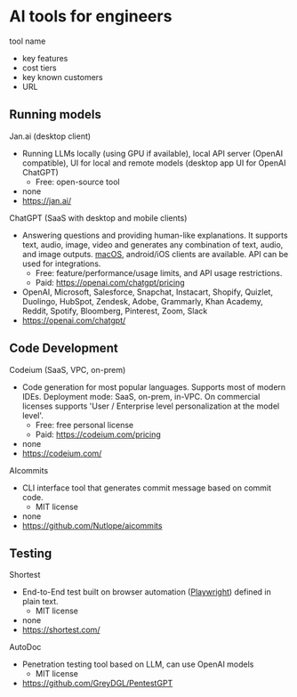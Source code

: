 # AI tools for engineers

tool name
+ key features
+ cost tiers
+ key known customers
+ URL

## Running models 
Jan.ai (desktop client)
+ Running LLMs locally (using GPU if available), local API server (OpenAI compatible), UI for local and remote models (desktop app UI for OpenAI ChatGPT)
  + Free: open-source tool
+ none
+ https://jan.ai/

ChatGPT (SaaS with desktop and mobile clients)
+ Answering questions and providing human-like explanations. It supports text, audio, image, video and generates any combination of text, audio, and image outputs. [macOS](https://openai.com/chatgpt/download/), android/iOS clients are available. API can be used for integrations.
  + Free: feature/performance/usage limits, and API usage restrictions.
  + Paid: https://openai.com/chatgpt/pricing
+ OpenAI, Microsoft, Salesforce, Snapchat, Instacart, Shopify, Quizlet, Duolingo, HubSpot, Zendesk, Adobe, Grammarly, Khan Academy, Reddit, Spotify, Bloomberg, Pinterest, Zoom, Slack
+ https://openai.com/chatgpt/

## Code Development
Codeium (SaaS, VPC, on-prem)
+ Code generation for most popular languages. Supports most of modern IDEs. Deployment mode: SaaS, on-prem, in-VPC. On commercial licenses supports 'User / Enterprise level personalization at the model level'.
  + Free: free personal license
  + Paid: https://codeium.com/pricing
+ none
+ https://codeium.com/

AIcommits
+ CLI interface tool that generates commit message based on commit code.
  + MIT license
+ none      
+ https://github.com/Nutlope/aicommits

  
## Testing
Shortest 
+ End-to-End test built on browser automation ([Playwright](https://playwright.dev/)) defined in plain text.
  + MIT license 
+ none 
+ https://shortest.com/

AutoDoc
+ Penetration testing tool based on LLM, can use OpenAI models  
  + MIT license
+ https://github.com/GreyDGL/PentestGPT

